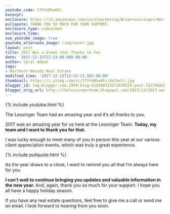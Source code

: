 ```yaml
---
youtube_code: IfVYoBhw6Fc
excerpt:
enclosure: https://s3.amazonaws.com/vyralmarketing/Brian+Lessinger/Northern+Nevada+Real+Estate-+2017+Was+a+Great+Year+Thanks+to+You.mp4
pullquote: THANK YOU SO MUCH FOR YOUR SUPPORT.
enclosure_type: video/mp4
enclosure_time:
use_youtube_image: true
youtube_alternate_image: /img/cover.jpg
layout: post
title: 2017 Was a Great Year Thanks to You
date: '2017-12-15T12:33:00.000-08:00'
author: Vyral Admin
tags:
- Northern Nevada Real Estate
modified_time: '2017-12-15T12:33:11.562-08:00'
thumbnail: https://i.ytimg.com/vi/IfVYoBhw6Fc/default.jpg
blogger_id: tag:blogger.com,1999:blog-622840313272678510.post-7227868284326494372
blogger_orig_url: http://thelessingerteam.blogspot.com/2017/12/2017-was-great-year-thanks-to-you.html
---
```

{% include youtube.html %}

The Lessinger Team had an amazing year and it’s all thanks to you.

2017 was an amazing year for us here at the Lessinger Team. **Today, my team and I want to thank you for that.**

I was lucky enough to meet many of you in person this year at our various client appreciation events, which was truly a great experience.

{% include pullquote.html %}

As the year draws to a close, I want to remind you all that I’m always here for you.

**I can’t wait to continue bringing you updates and valuable information in the new year.** And, again, thank you so much for your support. I hope you all have a happy holiday season.

If you have any real estate questions, feel free to give me a call or send me an email. I look forward to hearing from you soon.
